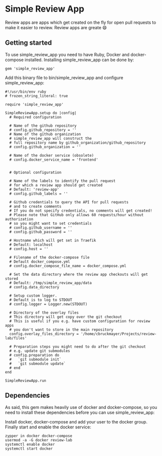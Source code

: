 # Simple Review App

Review apps are apps which get created on the fly for open pull requests to make it easier to review. Review apps are greate :smile:

## Getting started

To use simple_review_app you need to have Ruby, Docker and docker-compose installed. Installing simple_review_app can be done by:

```
gem 'simple_review_app'
```

Add this binary file to bin/simple_review_app and configure simple_review_app:

```
#!/usr/bin/env ruby
# frozen_string_literal: true

require 'simple_review_app'

SimpleReviewApp.setup do |config|
  # Required configuration
  
  # Name of the github repository
  # config.github_repository = ''
  # Name of the github organization
  # simple_review_app will construct the
  # full repository name by github_organization/github_repository
  # config.github_organization = ''
  
  # Name of the docker service (obsolete)
  # config.docker_service_name = 'frontend'


  # Optional configuration
  
  # Name of the labels to identify the pull request
  # for which a review app should get created
  # Default: 'review-app'
  # config.github_labels = ''
  
  # Github credentials to query the API for pull requests
  # and to create comments
  # If you do not specify credentials, no comments will get created!
  # Please note that GitHub only allows 60 requests/hour without authorization
  # so you might want to set credentials
  # config.github_username = ''
  # config.github_password = ''
  
  # Hostname which will get set in Traefik
  # Default: localhost
  # config.host = ''

  # Filename of the docker-compose file
  # Default docker_compose.yml
  # config.docker_compose_file_name = docker_compose.yml

  # Set the data directory where the review app checkouts will get stored
  # Default: /tmp/simple_review_app/data
  # config.data_directory

  # Setup custom logger.
  # Default is to log to STDOUT
  # config.logger = Logger.new(STDOUT)

  # Directory of the overlay files
  # This directory will get copy over the git checkout
  # This is useful if you e.g. have custom configuration for review apps
  # you don't want to store in the main repository
  config.overlay_files_directory = '/home/cbruckmayer/Projects/review-lab/files'

  # Preparation steps you might need to do after the git checkout 
  # e.g. update git submodules
  # config.preparation do
  #   `git submodule init`
  #   `git submodule update`
  # end
end

SimpleReviewApp.run
```

## Dependencies

As said, this gem makes heavily use of docker and docker-compose, so you need to install these dependencies before you can use simple_review_app:

Install docker, docker-compose and add your user to the docker group. Finally start and enable the docker service:

```
zypper in docker docker-compose
usermod -a -G docker review-lab
systemctl enable docker
systemctl start docker
```
